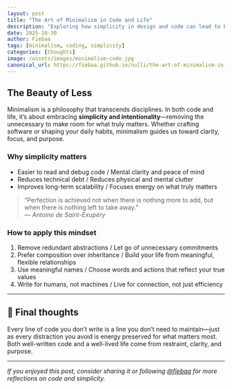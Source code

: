 ```yaml
---
layout: post
title: "The Art of Minimalism in Code and Life"
description: "Exploring how simplicity in design and code can lead to better clarity, performance, and longevity."
date: 2025-10-30
author: Fiebaa
tags: [minimalism, coding, simplicity]
categories: [thoughts]
image: /assets/images/minimalism-code.jpg
canonical_url: https://fiebaa.github.io/nulli/the-art-of-minimalism-in-code
---
```


## The Beauty of Less

Minimalism is a philosophy that transcends disciplines. In both code and life, it’s about embracing **simplicity and intentionality**—removing the unnecessary to make room for what truly matters. Whether crafting software or shaping your daily habits, minimalism guides us toward clarity, focus, and purpose.

### Why simplicity matters

- Easier to read and debug code / Mental clarity and peace of mind  
- Reduces technical debt / Reduces physical and mental clutter  
- Improves long-term scalability / Focuses energy on what truly matters  

> “Perfection is achieved not when there is nothing more to add, but when there is nothing left to take away.”  
> — *Antoine de Saint-Exupéry*

### How to apply this mindset

1. Remove redundant abstractions / Let go of unnecessary commitments  
2. Prefer composition over inheritance / Build your life from meaningful, flexible relationships  
3. Use meaningful names / Choose words and actions that reflect your true values  
4. Write for humans, not machines / Live for connection, not just efficiency  

---

## 🧠 Final thoughts

Every line of code you don’t write is a line you don’t need to maintain—just as every distraction you avoid is energy preserved for what matters most. Both well-written code and a well-lived life come from restraint, clarity, and purpose.

---

*If you enjoyed this post, consider sharing it or following [@fiebaa](https://github.com/fiebaa) for more reflections on code and simplicity.*